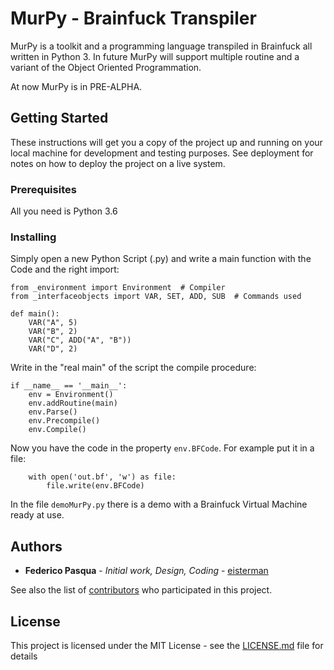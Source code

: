 # MurPy - Brainfuck Transpiler

MurPy is a toolkit and a programming language transpiled in Brainfuck all written in Python 3.
In future MurPy will support multiple routine and a variant of the Object Oriented Programmation.

At now MurPy is in PRE-ALPHA.

## Getting Started

These instructions will get you a copy of the project up and running on your local machine for development and testing purposes. See deployment for notes on how to deploy the project on a live system.

### Prerequisites

All you need is Python 3.6

### Installing

Simply open a new Python Script (.py) and write a main function with the Code and the right import: 

```
from _environment import Environment  # Compiler
from _interfaceobjects import VAR, SET, ADD, SUB  # Commands used

def main():
    VAR("A", 5)
    VAR("B", 2)
    VAR("C", ADD("A", "B"))
    VAR("D", 2)
```

Write in the "real main" of the script the compile procedure:

```
if __name__ == '__main__':
    env = Environment()
    env.addRoutine(main)
    env.Parse()
    env.Precompile()
    env.Compile()
```

Now you have the code in the property `env.BFCode`. For example put it in a file:

```
    with open('out.bf', 'w') as file:
        file.write(env.BFCode)
```

In the file `demoMurPy.py` there is a demo with a Brainfuck Virtual Machine ready at use.

<!--## Running the tests

Explain how to run the automated tests for this system

### Break down into end to end tests

Explain what these tests test and why

```
Give an example
```

### And coding style tests

Explain what these tests test and why

```
Give an example
```

## Deployment

Add additional notes about how to deploy this on a live system

## Built With

* [Dropwizard](http://www.dropwizard.io/1.0.2/docs/) - The web framework used
* [Maven](https://maven.apache.org/) - Dependency Management
* [ROME](https://rometools.github.io/rome/) - Used to generate RSS Feeds

## Contributing

Please read [CONTRIBUTING.md](https://gist.github.com/PurpleBooth/b24679402957c63ec426) for details on our code of conduct, and the process for submitting pull requests to us.
-->
## Authors

* **Federico Pasqua** - *Initial work, Design, Coding* - [eisterman](https://github.com/eisterman)

See also the list of [contributors](https://github.com/your/project/contributors) who participated in this project.

## License

This project is licensed under the MIT License - see the [LICENSE.md](LICENSE.md) file for details
<!--
## Acknowledgments

* Hat tip to anyone who's code was used
* Inspiration
* etc
-->
